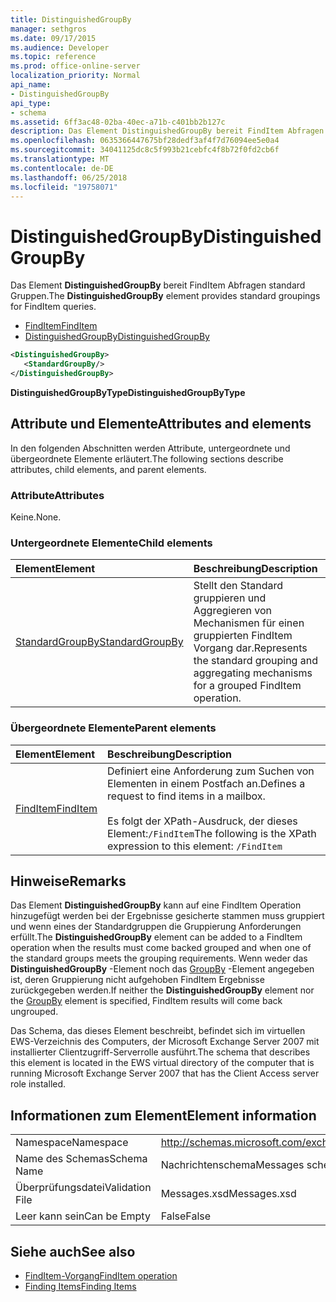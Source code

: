 ```yaml
---
title: DistinguishedGroupBy
manager: sethgros
ms.date: 09/17/2015
ms.audience: Developer
ms.topic: reference
ms.prod: office-online-server
localization_priority: Normal
api_name:
- DistinguishedGroupBy
api_type:
- schema
ms.assetid: 6ff3ac48-02ba-40ec-a71b-c401bb2b127c
description: Das Element DistinguishedGroupBy bereit FindItem Abfragen standard Gruppen.
ms.openlocfilehash: 0635366447675bf28dedf3af4f7d76094ee5e0a4
ms.sourcegitcommit: 34041125dc8c5f993b21cebfc4f8b72f0fd2cb6f
ms.translationtype: MT
ms.contentlocale: de-DE
ms.lasthandoff: 06/25/2018
ms.locfileid: "19758071"
---
```

# <a name="distinguishedgroupby"></a><span data-ttu-id="bfa62-103">DistinguishedGroupBy</span><span class="sxs-lookup"><span data-stu-id="bfa62-103">DistinguishedGroupBy</span></span>

<span data-ttu-id="bfa62-104">Das Element **DistinguishedGroupBy** bereit FindItem Abfragen standard Gruppen.</span><span class="sxs-lookup"><span data-stu-id="bfa62-104">The **DistinguishedGroupBy** element provides standard groupings for FindItem queries.</span></span> 
  
- [<span data-ttu-id="bfa62-105">FindItem</span><span class="sxs-lookup"><span data-stu-id="bfa62-105">FindItem</span></span>](finditem.md) 
- [<span data-ttu-id="bfa62-106">DistinguishedGroupBy</span><span class="sxs-lookup"><span data-stu-id="bfa62-106">DistinguishedGroupBy</span></span>](distinguishedgroupby.md)
  
```xml
<DistinguishedGroupBy>
   <StandardGroupBy/>
</DistinguishedGroupBy>
```

 <span data-ttu-id="bfa62-107">**DistinguishedGroupByType**</span><span class="sxs-lookup"><span data-stu-id="bfa62-107">**DistinguishedGroupByType**</span></span>
## <a name="attributes-and-elements"></a><span data-ttu-id="bfa62-108">Attribute und Elemente</span><span class="sxs-lookup"><span data-stu-id="bfa62-108">Attributes and elements</span></span>

<span data-ttu-id="bfa62-109">In den folgenden Abschnitten werden Attribute, untergeordnete und übergeordnete Elemente erläutert.</span><span class="sxs-lookup"><span data-stu-id="bfa62-109">The following sections describe attributes, child elements, and parent elements.</span></span>
  
### <a name="attributes"></a><span data-ttu-id="bfa62-110">Attribute</span><span class="sxs-lookup"><span data-stu-id="bfa62-110">Attributes</span></span>

<span data-ttu-id="bfa62-111">Keine.</span><span class="sxs-lookup"><span data-stu-id="bfa62-111">None.</span></span>
  
### <a name="child-elements"></a><span data-ttu-id="bfa62-112">Untergeordnete Elemente</span><span class="sxs-lookup"><span data-stu-id="bfa62-112">Child elements</span></span>

|<span data-ttu-id="bfa62-113">**Element**</span><span class="sxs-lookup"><span data-stu-id="bfa62-113">**Element**</span></span>|<span data-ttu-id="bfa62-114">**Beschreibung**</span><span class="sxs-lookup"><span data-stu-id="bfa62-114">**Description**</span></span>|
|:-----|:-----|
|[<span data-ttu-id="bfa62-115">StandardGroupBy</span><span class="sxs-lookup"><span data-stu-id="bfa62-115">StandardGroupBy</span></span>](standardgroupby.md) <br/> |<span data-ttu-id="bfa62-116">Stellt den Standard gruppieren und Aggregieren von Mechanismen für einen gruppierten FindItem Vorgang dar.</span><span class="sxs-lookup"><span data-stu-id="bfa62-116">Represents the standard grouping and aggregating mechanisms for a grouped FindItem operation.</span></span>  <br/> |
   
### <a name="parent-elements"></a><span data-ttu-id="bfa62-117">Übergeordnete Elemente</span><span class="sxs-lookup"><span data-stu-id="bfa62-117">Parent elements</span></span>

|<span data-ttu-id="bfa62-118">**Element**</span><span class="sxs-lookup"><span data-stu-id="bfa62-118">**Element**</span></span>|<span data-ttu-id="bfa62-119">**Beschreibung**</span><span class="sxs-lookup"><span data-stu-id="bfa62-119">**Description**</span></span>|
|:-----|:-----|
|[<span data-ttu-id="bfa62-120">FindItem</span><span class="sxs-lookup"><span data-stu-id="bfa62-120">FindItem</span></span>](finditem.md) <br/> |<span data-ttu-id="bfa62-121">Definiert eine Anforderung zum Suchen von Elementen in einem Postfach an.</span><span class="sxs-lookup"><span data-stu-id="bfa62-121">Defines a request to find items in a mailbox.</span></span><br/><br/><span data-ttu-id="bfa62-122">Es folgt der XPath-Ausdruck, der dieses Element:`/FindItem`</span><span class="sxs-lookup"><span data-stu-id="bfa62-122">The following is the XPath expression to this element:  `/FindItem`</span></span> <br/> |
   
## <a name="remarks"></a><span data-ttu-id="bfa62-123">Hinweise</span><span class="sxs-lookup"><span data-stu-id="bfa62-123">Remarks</span></span>

<span data-ttu-id="bfa62-124">Das Element **DistinguishedGroupBy** kann auf eine FindItem Operation hinzugefügt werden bei der Ergebnisse gesicherte stammen muss gruppiert und wenn eines der Standardgruppen die Gruppierung Anforderungen erfüllt.</span><span class="sxs-lookup"><span data-stu-id="bfa62-124">The **DistinguishedGroupBy** element can be added to a FindItem operation when the results must come backed grouped and when one of the standard groups meets the grouping requirements.</span></span> <span data-ttu-id="bfa62-125">Wenn weder das **DistinguishedGroupBy** -Element noch das [GroupBy](groupby.md) -Element angegeben ist, deren Gruppierung nicht aufgehoben FindItem Ergebnisse zurückgegeben werden.</span><span class="sxs-lookup"><span data-stu-id="bfa62-125">If neither the **DistinguishedGroupBy** element nor the [GroupBy](groupby.md) element is specified, FindItem results will come back ungrouped.</span></span> 
  
<span data-ttu-id="bfa62-126">Das Schema, das dieses Element beschreibt, befindet sich im virtuellen EWS-Verzeichnis des Computers, der Microsoft Exchange Server 2007 mit installierter Clientzugriff-Serverrolle ausführt.</span><span class="sxs-lookup"><span data-stu-id="bfa62-126">The schema that describes this element is located in the EWS virtual directory of the computer that is running Microsoft Exchange Server 2007 that has the Client Access server role installed.</span></span>
  
## <a name="element-information"></a><span data-ttu-id="bfa62-127">Informationen zum Element</span><span class="sxs-lookup"><span data-stu-id="bfa62-127">Element information</span></span>

|||
|:-----|:-----|
|<span data-ttu-id="bfa62-128">Namespace</span><span class="sxs-lookup"><span data-stu-id="bfa62-128">Namespace</span></span>  <br/> |http://schemas.microsoft.com/exchange/services/2006/messages  <br/> |
|<span data-ttu-id="bfa62-129">Name des Schemas</span><span class="sxs-lookup"><span data-stu-id="bfa62-129">Schema Name</span></span>  <br/> |<span data-ttu-id="bfa62-130">Nachrichtenschema</span><span class="sxs-lookup"><span data-stu-id="bfa62-130">Messages schema</span></span>  <br/> |
|<span data-ttu-id="bfa62-131">Überprüfungsdatei</span><span class="sxs-lookup"><span data-stu-id="bfa62-131">Validation File</span></span>  <br/> |<span data-ttu-id="bfa62-132">Messages.xsd</span><span class="sxs-lookup"><span data-stu-id="bfa62-132">Messages.xsd</span></span>  <br/> |
|<span data-ttu-id="bfa62-133">Leer kann sein</span><span class="sxs-lookup"><span data-stu-id="bfa62-133">Can be Empty</span></span>  <br/> |<span data-ttu-id="bfa62-134">False</span><span class="sxs-lookup"><span data-stu-id="bfa62-134">False</span></span>  <br/> |
   
## <a name="see-also"></a><span data-ttu-id="bfa62-135">Siehe auch</span><span class="sxs-lookup"><span data-stu-id="bfa62-135">See also</span></span>

- [<span data-ttu-id="bfa62-136">FindItem-Vorgang</span><span class="sxs-lookup"><span data-stu-id="bfa62-136">FindItem operation</span></span>](finditem-operation.md)
- [<span data-ttu-id="bfa62-137">Finding Items</span><span class="sxs-lookup"><span data-stu-id="bfa62-137">Finding Items</span></span>](http://msdn.microsoft.com/library/63af1f9c-464b-4fca-9ae3-3d60f24ca93c%28Office.15%29.aspx)

